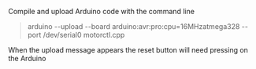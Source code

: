 Compile and upload Arduino code with the command line
> arduino --upload --board arduino:avr:pro:cpu=16MHzatmega328 --port /dev/serial0 motorctl.cpp

When the upload message appears the reset button will need pressing on the Arduino
